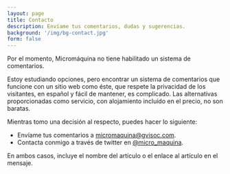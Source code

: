 ```yaml
---
layout: page
title: Contacto
description: Envíame tus comentarios, dudas y sugerencias.
background: '/img/bg-contact.jpg'
form: false
---
```

Por el momento, Micromáquina no tiene habilitado un sistema de comentarios. 

Estoy estudiando opciones, pero encontrar un sistema de comentarios que funcione con un sitio web como éste, que respete la privacidad de los visitantes, en español y fácil de mantener, es complicado. Las alternativas proporcionadas como servicio, con alojamiento incluído en el precio, no son baratas.

Mientras tomo una decisión al respecto, puedes hacer lo siguiente: 
- Envíame tus comentarios a [micromaquina@gvisoc.com](mailto:micromaquina@gvisoc.com).
- Contacta conmigo a través de twitter en [@micro_maquina](https://twitter.com/micro_maquina).

En ambos casos, incluye el nombre del artículo o el enlace al artículo en el mensaje.